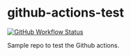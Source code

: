 # github-actions-test

[![GitHub Workflow Status][shieldio_img]][gha_url] 

Sample repo to test the Github actions.

[gha_url]: https://github.com/sureshg/github-actions-test/actions                       
[shieldio_img]: https://img.shields.io/github/workflow/status/sureshg/github-actions-test/Github%20Action%20Test?color=green&label=Build&logo=Github-Actions&logoColor=green&style=for-the-badge
